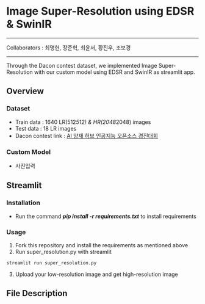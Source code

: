 # Image Super-Resolution using EDSR & SwinIR

***
Collaborators : 최명헌, 장준혁, 최윤서, 황진우, 조보경
***

Through the Dacon contest dataset, we implemented Image Super-Resolution with our custom model using EDSR and SwinIR as streamlit app.

## Overview

### Dataset
* Train data : 1640 LR(512*512) & HR(2048*2048) images
* Test data : 18 LR images
* Dacon contest link : [AI 양재 허브 인공지능 오픈소스 경진대회](https://dacon.io/competitions/official/235977/overview/description)

### Custom Model
* 사진입력

## Streamlit

### Installation
* Run the command ___pip install -r requirements.txt___ to install requirements

### Usage
1. Fork this repository and install the requirements as mentioned above
2. Run super_resolution.py with streamlit
```
streamlit run super_resolution.py
```
3. Upload your low-resolution image and get high-resolution image

## File Description
